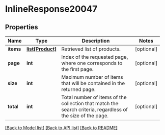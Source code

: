 # InlineResponse20047

## Properties
Name | Type | Description | Notes
------------ | ------------- | ------------- | -------------
**items** | [**list[Product]**](Product.md) | Retrieved list of products. | [optional] 
**page** | **int** | Index of the requested page, where one corresponds to the first page. | [optional] 
**size** | **int** | Maximum number of items that will be contained in the returned page. | [optional] 
**total** | **int** | Total number of items of the collection that match the search criteria, regardless of the size of the page. | [optional] 

[[Back to Model list]](../README.md#documentation-for-models) [[Back to API list]](../README.md#documentation-for-api-endpoints) [[Back to README]](../README.md)


